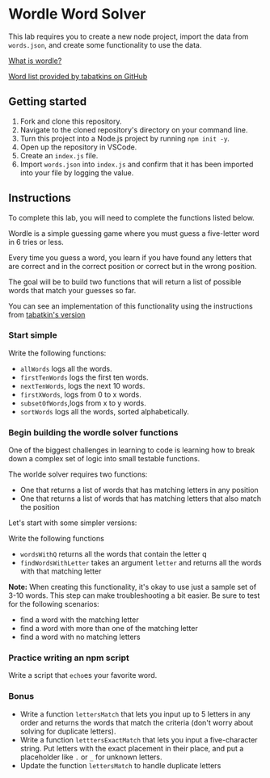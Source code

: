 # Wordle Word Solver

This lab requires you to create a new node project, import the data from `words.json`, and create some functionality to use the data.

[What is wordle?](https://www.nytimes.com/games/wordle/index.html)

[Word list provided by tabatkins on GitHub](https://github.com/tabatkins/wordle-list)

## Getting started

1. Fork and clone this repository.
1. Navigate to the cloned repository's directory on your command line.
1. Turn this project into a Node.js project by running `npm init -y`.
1. Open up the repository in VSCode.
1. Create an `index.js` file.
1. Import `words.json` into `index.js` and confirm that it has been imported into your file by logging the value.

## Instructions

To complete this lab, you will need to complete the functions listed below.

Wordle is a simple guessing game where you must guess a five-letter word in 6 tries or less.

Every time you guess a word, you learn if you have found any letters that are correct and in the correct position or correct but in the wrong position.

The goal will be to build two functions that will return a list of possible words that match your guesses so far.

You can see an implementation of this functionality using the instructions from [tabatkin's version](https://github.com/tabatkins/wordle-list#filtering-guesses-with-grep)

### Start simple

Write the following functions:

- `allWords` logs all the words.
- `firstTenWords` logs the first ten words.
- `nextTenWords`, logs the next 10 words.
- `firstXWords`, logs from 0 to x words.
- `subsetOfWords`,logs from x to y words.
- `sortWords` logs all the words, sorted alphabetically.

### Begin building the wordle solver functions

One of the biggest challenges in learning to code is learning how to break down a complex set of logic into small testable functions.

The worlde solver requires two functions:

- One that returns a list of words that has matching letters in any position
- One that returns a list of words that has matching letters that also match the position

Let's start with some simpler versions:

Write the following functions

- `wordsWithQ` returns all the words that contain the letter q
- `findWordsWithLetter` takes an argument `letter` and returns all the words with that matching letter

**Note:** When creating this functionality, it's okay to use just a sample set of 3-10 words. This step can make troubleshooting a bit easier. Be sure to test for the following scenarios:

- find a word with the matching letter
- find a word with more than one of the matching letter
- find a word with no matching letters

### Practice writing an npm script

Write a script that `echo`es your favorite word.

### Bonus

- Write a function `lettersMatch` that lets you input up to 5 letters in any order and returns the words that match the criteria (don't worry about solving for duplicate letters).
- Write a function `letttersExactMatch` that lets you input a five-character string. Put letters with the exact placement in their place, and put a placeholder like `.` or `_` for unknown letters.
- Update the function `lettersMatch` to handle duplicate letters
